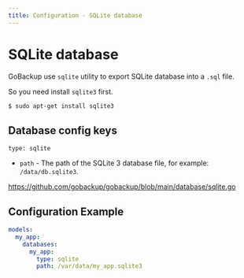 ```yaml
---
title: Configuration - SQLite database
---
```


# SQLite database

GoBackup use `sqlite` utility to export SQLite database into a `.sql` file.

So you need install `sqlite3` first.

```bash
$ sudo apt-get install sqlite3
```

## Database config keys

`type: sqlite`

- `path` - The path of the SQLite 3 database file, for example: `/data/db.sqlite3`.

https://github.com/gobackup/gobackup/blob/main/database/sqlite.go

## Configuration Example

```yml
models:
  my_app:
    databases:
      my_app:
        type: sqlite
        path: /var/data/my_app.sqlite3
```
